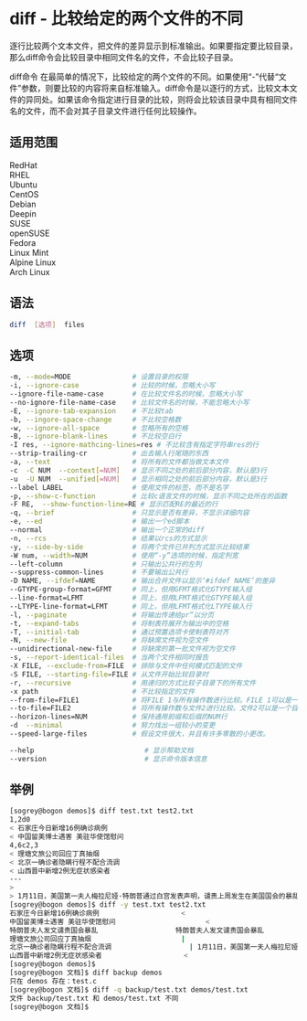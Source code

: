 # diff - 比较给定的两个文件的不同

逐行比较两个文本文件，把文件的差异显示到标准输出。如果要指定要比较目录，那么diff命令会比较目录中相同文件名的文件，不会比较子目录。

diff命令 在最简单的情况下，比较给定的两个文件的不同。如果使用“-”代替“文件”参数，则要比较的内容将来自标准输入。diff命令是以逐行的方式，比较文本文件的异同处。如果该命令指定进行目录的比较，则将会比较该目录中具有相同文件名的文件，而不会对其子目录文件进行任何比较操作。

## 适用范围

<!-- <div class="svg linux">Linux</div> -->
<div class="svg redhat">RedHat</div>
<div class="svg rhel">RHEL</div>
<div class="svg ubuntu">Ubuntu</div>
<div class="svg centos">CentOS</div>
<div class="svg debian">Debian</div>
<div class="svg deepin">Deepin</div>
<div class="svg suse">SUSE</div>
<div class="svg opensuse">openSUSE</div>
<div class="svg fedora">Fedora</div>
<div class="svg linuxmint">Linux Mint</div>
<!-- <div class="svg mxlinux">MX Linux</div> -->
<div class="svg alpinelinux">Alpine Linux</div>
<div class="svg archlinux">Arch Linux</div>

## 语法

``` bash
diff  [选项]  files
```

## 选项

``` bash
-m, --mode=MODE               # 设置目录的权限
-i, --ignore-case             # 比较的时候，忽略大小写
--ignore-file-name-case       # 在比较文件名的时候，忽略大小写
--no-ignore-file-name-case    # 比较文件名的时候，不能忽略大小写
-E, --ignore-tab-expansion    # 不比较tab
-b, --ingore-space-change     # 不比较空格数
-w, --ignore-all-space        # 忽略所有的空格
-B, --ignore-blank-lines      # 不比较空白行
-I res, --ignore-mathcing-lines=res # 不比较含有指定字符串res的行
--strip-trailing-cr           # 出去输入行尾随的东西
-a, --text                    # 将所有的文件都当做文本文件
-c  -C NUM  --context[=NUM]   # 显示不同之处的前后部分内容，默认是3行
-u  -U NUM  --unified[=NUM]   # 显示相同之处的前后部分内容，默认是3行
--label LABEL                 # 使用文件的标签，而不是名字
-p, --show-c-function         # 比较c语言文件的时候，显示不同之处所在的函数
-F RE,  --show-function-line=RE # 显示匹配RE的最近的行
-q, --brief                   # 只显示是否有差异，不显示详细内容
-e, --ed                      # 输出一个ed脚本
--normal                      # 输出一个正常的diff
-n, --rcs                     # 结果以rcs的方式显示
-y, --side-by-side            # 将两个文件已并列方式显示比较结果
-W num, --width=NUM           # 使用“-y”选项的时候，指定列宽
--left-column                 # 只输出公共行的左列
--suppress-common-lines       # 不要输出公共行
-D NAME, --ifdef=NAME         # 输出合并文件以显示‘#ifdef NAME’的差异
--GTYPE-group-format=GFMT     # 同上，但用GFMT格式化GTYPE输入组
--line-format=LFMT            # 同上，但用LFMT格式化GTYPE输入组
--LTYPE-line-format=LFMT      # 同上，但用LFMT格式化LTYPE输入行
-l, --paginate                # 将输出传递给pr”以分页
-t, --expand-tabs             # 将制表符展开为输出中的空格
-T, --initial-tab             # 通过预置选项卡使制表符对齐
-N, --new-file                # 将缺席文件视为空文件
--unidirectional-new-file     # 将缺席的第一批文件视为空文件
-s, --report-identical-files  # 当两个文件相同时报告
-X FILE, --exclude-from=FILE  # 排除与文件中任何模式匹配的文件
-S FILE, --starting-file=FILE # 从文件开始比较目录时
-r, --recursive               # 用递归的方式比较子目录下的所有文件
-x path                       # 不比较指定的文件
--from-file=FILE1             # 将FILE 1与所有操作数进行比较。FILE 1可以是一个目录
--to-file=FILE2               # 将所有操作数与文件2进行比较。文件2可以是一个目录
--horizon-lines=NUM           # 保持通用前缀和后缀的NUM行
-d  --minimal                 # 努力找出一组较小的变更
--speed-large-files           # 假设文件很大，并且有许多零散的小更改。

--help                           # 显示帮助文档
--version                        # 显示命令版本信息
```

## 举例

``` bash
[sogrey@bogon demos]$ diff test.txt test2.txt
1,2d0
< 石家庄今日新增16例确诊病例
< 中国留美博士遇害 美驻华使馆慰问
4,6c2,3
< 理塘文旅公司回应丁真抽烟
< 北京一确诊者隐瞒行程不配合流调
< 山西晋中新增2例无症状感染者
---
> 
> 1月11日，美国第一夫人梅拉尼娅·特朗普通过白宫发表声明，谴责上周发生在美国国会的暴乱。
[sogrey@bogon demos]$ diff -y test.txt test2.txt
石家庄今日新增16例确诊病例				      <
中国留美博士遇害 美驻华使馆慰问				      <
特朗普夫人发文谴责国会暴乱					特朗普夫人发文谴责国会暴乱
理塘文旅公司回应丁真抽烟				      |
北京一确诊者隐瞒行程不配合流调				      |	1月11日，美国第一夫人梅拉尼娅·特朗普通过白宫发表声明，谴责上
山西晋中新增2例无症状感染者				      <
[sogrey@bogon demos]$ 
[sogrey@bogon 文档]$ diff backup demos
只在 demos 存在：test.c
[sogrey@bogon 文档]$ diff -q backup/test.txt demos/test.txt
文件 backup/test.txt 和 demos/test.txt 不同
[sogrey@bogon 文档]$ 
```
